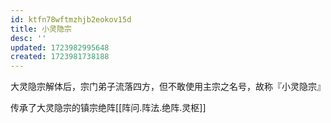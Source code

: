 ```yaml
---
id: ktfn78wftmzhjb2eokov15d
title: 小灵隐宗
desc: ''
updated: 1723982995648
created: 1723981738188
---
```


大灵隐宗解体后，宗门弟子流落四方，但不敢使用主宗之名号，故称『小灵隐宗』

传承了大灵隐宗的镇宗绝阵[[阵问.阵法.绝阵.灵枢]]
